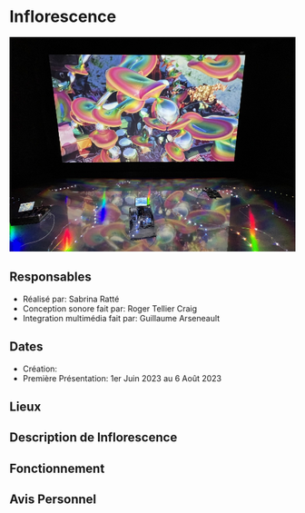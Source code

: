 # Inflorescence
![Image Inflorescence](./assets/inflorescence.jpg)

## Responsables
- Réalisé par: Sabrina Ratté
- Conception sonore fait par: Roger Tellier Craig
- Integration multimédia fait par: Guillaume Arseneault

## Dates
- Création: 
- Première Présentation: 1er Juin 2023 au 6 Août 2023

## Lieux


## Description de Inflorescence


## Fonctionnement 


## Avis Personnel
